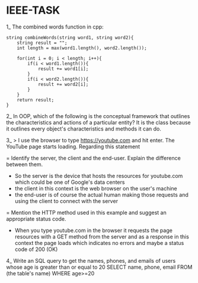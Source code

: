# IEEE-TASK
1_ The combined words function in cpp:
    
    string combineWords(string word1, string word2){
        string result = "";
        int length = max(word1.length(), word2.length());

        for(int i = 0; i < length; i++){
            if(i < word1.length()){
                result += word1[i];
            }
            if(i < word2.length()){
                result += word2[i];
            }
        }
        return result;
    }

2_ In OOP, which of the following is the conceptual framework that outlines the characteristics and actions of a particular entity?
  It is the class because it outlines every object's characteristics and methods it can do.

3_ > I use the browser to type https://youtube.com and hit enter. The YouTube page starts loading.
Regarding this statement

= Identify the server, the client and the end-user. Explain the difference between them.
- So the server is the device that hosts the resources for youtube.com which could be one of Google's data centers 
- the client in this context is the web browser on the user's machine 
- the end-user is of course the actual human making those requests and using the client to connect with the server
  
= Mention the HTTP method used in this example and suggest an appropriate status code.
- When you type youtube.com in the browser it requests the page resources with a GET method from the server and as a response in this context the page loads which indicates no errors and maybe a status code of 200 (OK)

4_ Write an SQL query to get the names, phones, and emails of users whose age is greater than or equal to 20
SELECT name, phone, email FROM (the table's name) WHERE age>=20
